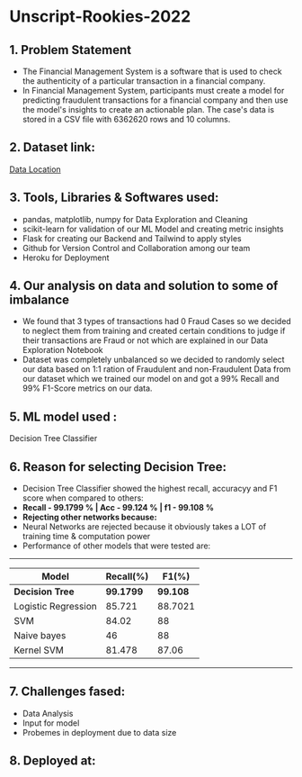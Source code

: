 # Unscript-Rookies-2022 

## 1. Problem Statement
*   The Financial Management System is a software that is used to check the 
authenticity of a particular transaction in a financial company.
*   In Financial Management System, participants must create a model for 
predicting fraudulent transactions for a financial company and then use the model's 
insights to create an actionable plan. The case's data is stored in a CSV file with 
6362620 rows and 10 columns.

## 2. Dataset link: 
[Data Location](https://drive.google.com/file/d/12EEXQ8B_p-62ArFWd5ZyCK7fWhD-BRup/view?usp=sharing)

## 3. Tools, Libraries & Softwares used:
* pandas, matplotlib, numpy for Data Exploration and Cleaning
* scikit-learn for validation of our ML Model and creating metric insights
* Flask for creating our Backend and Tailwind to apply styles
* Github for Version Control and Collaboration among our team
* Heroku for Deployment

## 4. Our analysis on data and solution to some of imbalance
*   We found that 3 types of transactions had 0 Fraud Cases so we decided to neglect them from training and created certain conditions to judge if 
    their transactions are Fraud or not which are explained in our Data Exploration Notebook 
*   Dataset was completely unbalanced so we decided to randomly select our data based on 1:1 ration of Fraudulent and non-Fraudulent Data from our dataset
    which we trained our model on and got a 99% Recall and 99% F1-Score metrics on our data.

## 5. ML model used : 
Decision Tree Classifier

## 6. Reason for selecting Decision Tree:
*   Decision Tree Classifier showed the highest recall, accuracyy and F1 score when compared to others:
*   **Recall - 99.1799 % | Acc - 99.124 % | f1 - 99.108 %**
*   **Rejecting other networks because:**
*   Neural Networks are rejected because it obviously takes a LOT of training time & computation power
*   Performance of other models that were tested are:
 ________________________________________________
| Model               |  Recall(%)  |  F1(%)     |
|---------------------|-------------|----------- |
| **Decision Tree**   | **99.1799** | **99.108** |
| Logistic Regression |   85.721    |   88.7021  |
| SVM                 |   84.02     |   88       |
| Naive bayes         |   46        |   88       |
| Kernel SVM          |   81.478    |   87.06    |
-------------------------------------------------

## 7. Challenges fased:
*   Data Analysis
*   Input for model 
*   Probemes in deployment due to data size

## 8. Deployed at: 
